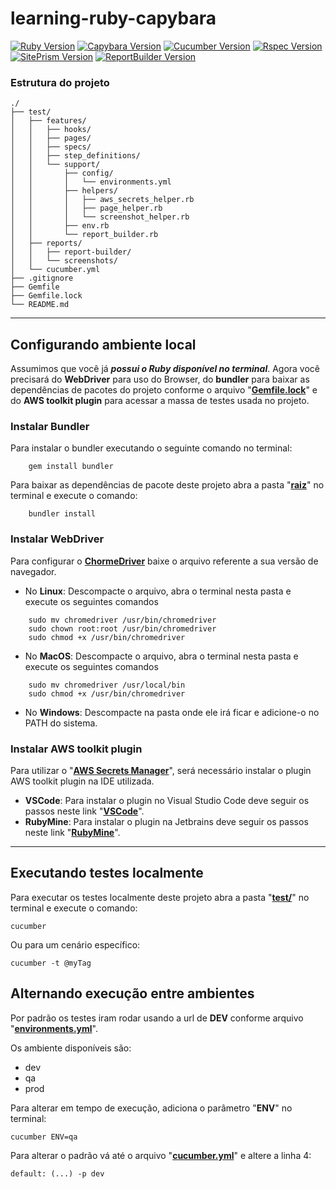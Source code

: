 [ruby-image]: https://img.shields.io/badge/ruby-2.7.2-red
[ruby-url]: https://www.ruby-lang.org/pt/
[cucumber-image]: https://img.shields.io/badge/cucumber-5.3.0-brightgreen
[cucumber-url]: https://cucumber.io/docs/installation/ruby/
[capybara-image]: https://img.shields.io/badge/capybara-3.35.3-purple
[capybara-url]: https://teamcapybara.github.io/capybara/
[rspec-image]: https://img.shields.io/badge/rspec-3.10.0-red
[rspec-url]: https://rspec.info/documentation/
[site_prism-image]: https://img.shields.io/badge/site_prism-3.7.1-black
[site_prism-url]: https://rdoc.info/gems/site_prism/frames
[report_builder-image]: https://img.shields.io/badge/report_builder-1.9-blue
[report_builder-url]: https://reportbuilder.rajatthareja.com/

# learning-ruby-capybara
[![Ruby Version][ruby-image]][ruby-url]
[![Capybara Version][capybara-image]][capybara-url]
[![Cucumber Version][cucumber-image]][cucumber-url]
[![Rspec Version][rspec-image]][rspec-url]
[![SitePrism Version][site_prism-image]][site_prism-url]
[![ReportBuilder Version][report_builder-image]][report_builder-url]

### Estrutura do projeto
```
./
├── test/
│   ├── features/
│   │   ├── hooks/
│   │   ├── pages/
│   │   ├── specs/
│   │   ├── step_definitions/
│   │   └── support/
│   │       ├── config/
│   │       │   └── environments.yml
│   │       ├── helpers/
│   │       │   ├── aws_secrets_helper.rb
│   │       │   ├── page_helper.rb
│   │       │   └── screenshot_helper.rb
│   │       ├── env.rb
│   │       └── report_builder.rb
│   ├── reports/
│   │   ├── report-builder/
│   │   └── screenshots/
│   └── cucumber.yml
├── .gitignore
├── Gemfile
├── Gemfile.lock
└── README.md
```


---
## Configurando ambiente local

Assumimos que você já ***possui o Ruby disponível no terminal***. Agora você precisará do **WebDriver** para uso do Browser, do **bundler** para baixar as dependências de pacotes do projeto conforme o arquivo "**[Gemfile.lock](https://github.com/mickhill-qa/learning-ruby-capybara/blob/main/Gemfile.lock)**" e do **AWS toolkit plugin** para acessar a massa de testes usada no projeto.


### Instalar Bundler
Para instalar o bundler executando o seguinte comando no terminal:
```
    gem install bundler
```
Para baixar as dependências de pacote deste projeto abra a pasta "**[raiz](https://github.com/mickhill-qa/learning-ruby-capybara/tree/main/)**" no terminal e execute o comando:
```
    bundler install
```


### Instalar WebDriver
Para configurar o **[ChormeDriver](https://chromedriver.chromium.org/downloads)** baixe o arquivo referente a sua versão de navegador.
- No **Linux**: Descompacte o arquivo, abra o terminal nesta pasta e execute os seguintes comandos
```
    sudo mv chromedriver /usr/bin/chromedriver
    sudo chown root:root /usr/bin/chromedriver
    sudo chmod +x /usr/bin/chromedriver
```
- No **MacOS**: Descompacte o arquivo, abra o terminal nesta pasta e execute os seguintes comandos
```
    sudo mv chromedriver /usr/local/bin
    sudo chmod +x /usr/bin/chromedriver
```

- No **Windows**: Descompacte na pasta onde ele irá ficar e adicione-o no PATH do sistema.


### Instalar AWS toolkit plugin
Para utilizar o "**[AWS Secrets Manager](https://docs.aws.amazon.com/pt_br/secretsmanager/latest/userguide/intro.html)**", será necessário instalar o plugin AWS toolkit plugin na IDE utilizada.
- **VSCode**: Para instalar o plugin no Visual Studio Code deve seguir os passos neste link "**[VSCode](https://aws.amazon.com/visualstudiocode/)**".
- **RubyMine**: Para instalar o plugin na Jetbrains deve seguir os passos neste link "**[RubyMine](https://docs.aws.amazon.com/toolkit-for-jetbrains/latest/userguide/setup-toolkit.html)**".


---
## Executando testes localmente

Para executar os testes localmente deste projeto abra a pasta "**[test/](https://github.com/mickhill-qa/learning-ruby-capybara/tree/main/test/)**" no terminal e execute o comando:
```
cucumber
```
Ou para um cenário específico:
```
cucumber -t @myTag
```


## Alternando execução entre ambientes

Por padrão os testes iram rodar usando a url de **DEV** conforme arquivo "**[environments.yml](https://github.com/mickhill-qa/learning-ruby-capybara/blob/main/test/features/support/config/environments.yml)**". 

Os ambiente disponíveis são:
- dev
- qa
- prod

Para alterar em tempo de execução, adiciona o parâmetro "**ENV**" no terminal:
```
cucumber ENV=qa
```

Para alterar o padrão vá até o arquivo "**[cucumber.yml](https://github.com/mickhill-qa/learning-ruby-capybara/blob/main/test/cucumber.yml)**" e altere a linha 4:
```
default: (...) -p dev
```
